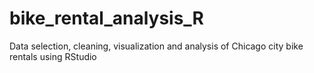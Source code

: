 # bike_rental_analysis_R
Data selection, cleaning, visualization and analysis of Chicago city bike rentals using RStudio
